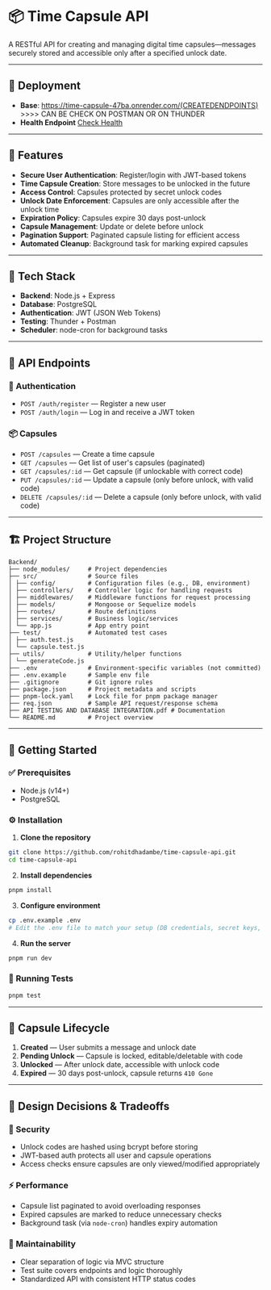# 📦 Time Capsule API

A RESTful API for creating and managing digital time capsules—messages securely stored and accessible only after a specified unlock date.

---

## 🚀 Deployment 
- **Base**: https://time-capsule-47ba.onrender.com/(CREATEDENDPOINTS) >>>> CAN BE CHECK ON POSTMAN OR ON THUNDER
- **Health Endpoint** [Check Health](https://time-capsule-47ba.onrender.com/health)

---

## 🚀 Features

* **Secure User Authentication**: Register/login with JWT-based tokens
* **Time Capsule Creation**: Store messages to be unlocked in the future
* **Access Control**: Capsules protected by secret unlock codes
* **Unlock Date Enforcement**: Capsules are only accessible after the unlock time
* **Expiration Policy**: Capsules expire 30 days post-unlock
* **Capsule Management**: Update or delete before unlock
* **Pagination Support**: Paginated capsule listing for efficient access
* **Automated Cleanup**: Background task for marking expired capsules

---

## 🧰 Tech Stack

* **Backend**: Node.js + Express
* **Database**: PostgreSQL
* **Authentication**: JWT (JSON Web Tokens)
* **Testing**: Thunder + Postman
* **Scheduler**: node-cron for background tasks

---

## 🔗 API Endpoints

### 🧑 Authentication

* `POST /auth/register` — Register a new user
* `POST /auth/login` — Log in and receive a JWT token

### 📦 Capsules

* `POST /capsules` — Create a time capsule
* `GET /capsules` — Get list of user's capsules (paginated)
* `GET /capsules/:id` — Get capsule (if unlockable with correct code)
* `PUT /capsules/:id` — Update a capsule (only before unlock, with valid code)
* `DELETE /capsules/:id` — Delete a capsule (only before unlock, with valid code)

---

## 🏗️ Project Structure

```
Backend/
├── node_modules/     # Project dependencies
├── src/              # Source files
│ ├── config/         # Configuration files (e.g., DB, environment)
│ ├── controllers/    # Controller logic for handling requests
│ ├── middlewares/    # Middleware functions for request processing
│ ├── models/         # Mongoose or Sequelize models
│ ├── routes/         # Route definitions
│ ├── services/       # Business logic/services
│ └── app.js          # App entry point
├── test/             # Automated test cases
│ ├── auth.test.js
│ └── capsule.test.js
├── utils/            # Utility/helper functions
│ └── generateCode.js
├── .env              # Environment-specific variables (not committed)
├── .env.example      # Sample env file
├── .gitignore        # Git ignore rules
├── package.json      # Project metadata and scripts
├── pnpm-lock.yaml    # Lock file for pnpm package manager
├── req.json          # Sample API request/response schema
├── API TESTING AND DATABASE INTEGRATION.pdf # Documentation
└── README.md         # Project overview

```
---

## 🧪 Getting Started

### ✅ Prerequisites

* Node.js (v14+)
* PostgreSQL

### ⚙️ Installation

1. **Clone the repository**

```bash
git clone https://github.com/rohitdhadambe/time-capsule-api.git
cd time-capsule-api
```

2. **Install dependencies**

```bash
pnpm install
```

3. **Configure environment**

```bash
cp .env.example .env
# Edit the .env file to match your setup (DB credentials, secret keys, etc.)
```

4. **Run the server**

```bash
pnpm run dev
```

### 🧪 Running Tests

```bash
pnpm test
```

---

## 🔄 Capsule Lifecycle

1. **Created** — User submits a message and unlock date
2. **Pending Unlock** — Capsule is locked, editable/deletable with code
3. **Unlocked** — After unlock date, accessible with unlock code
4. **Expired** — 30 days post-unlock, capsule returns `410 Gone`

---

## 🧠 Design Decisions & Tradeoffs

### 🔐 Security

* Unlock codes are hashed using bcrypt before storing
* JWT-based auth protects all user and capsule operations
* Access checks ensure capsules are only viewed/modified appropriately

### ⚡ Performance

* Capsule list paginated to avoid overloading responses
* Expired capsules are marked to reduce unnecessary checks
* Background task (via `node-cron`) handles expiry automation

### 🧹 Maintainability

* Clear separation of logic via MVC structure
* Test suite covers endpoints and logic thoroughly
* Standardized API with consistent HTTP status codes


